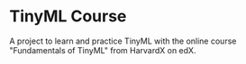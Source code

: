 # TinyML Course

A project to learn and practice TinyML with the online course "Fundamentals of TinyML" from HarvardX on edX.

